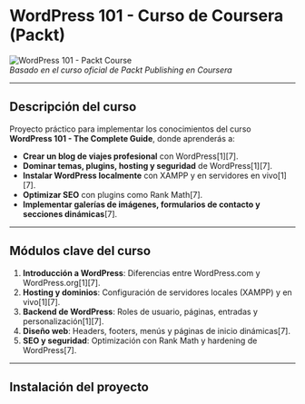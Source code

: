 # WordPress 101 - Curso de Coursera (Packt)

![WordPress 101 - Packt Course](https://www.coursera.org/learn/packt-wordpress-101-the-complete-guide-lgzu2/thumbnail)  
*Basado en el curso oficial de Packt Publishing en Coursera*

---

## **Descripción del curso**
Proyecto práctico para implementar los conocimientos del curso **WordPress 101 - The Complete Guide**, donde aprenderás a:
- **Crear un blog de viajes profesional** con WordPress[1][7].
- **Dominar temas, plugins, hosting y seguridad** de WordPress[1][7].
- **Instalar WordPress localmente** con XAMPP y en servidores en vivo[1][7].
- **Optimizar SEO** con plugins como Rank Math[7].
- **Implementar galerías de imágenes, formularios de contacto y secciones dinámicas**[7].

---

## **Módulos clave del curso**
1. **Introducción a WordPress**: Diferencias entre WordPress.com y WordPress.org[1][7].
2. **Hosting y dominios**: Configuración de servidores locales (XAMPP) y en vivo[1][7].
3. **Backend de WordPress**: Roles de usuario, páginas, entradas y personalización[1][7].
4. **Diseño web**: Headers, footers, menús y páginas de inicio dinámicas[7].
5. **SEO y seguridad**: Optimización con Rank Math y hardening de WordPress[7].

---

## **Instalación del proyecto**
